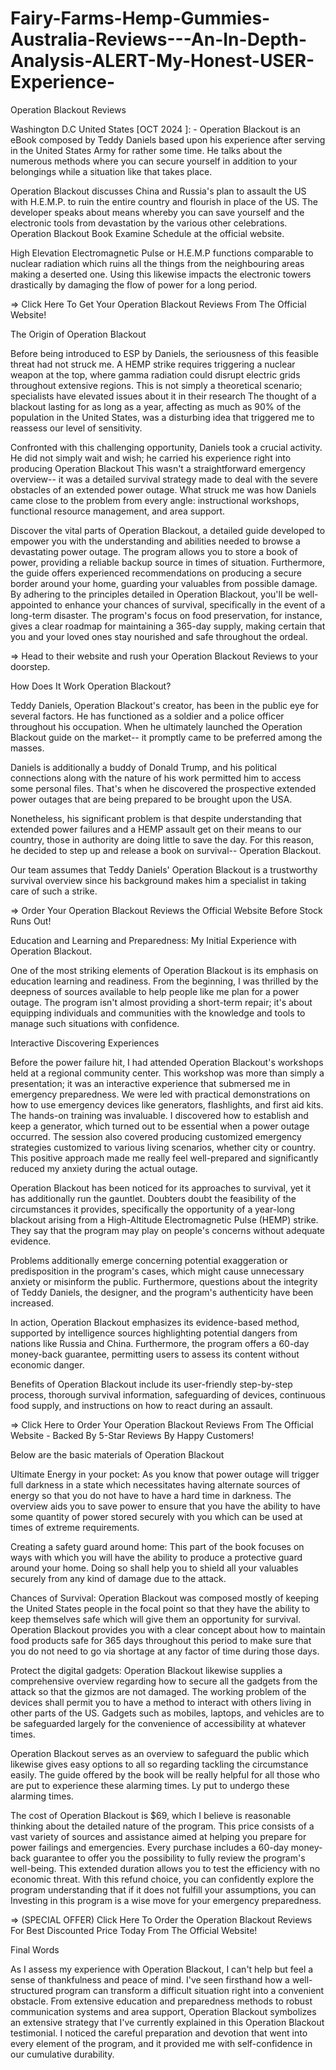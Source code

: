 # Fairy-Farms-Hemp-Gummies-Australia-Reviews---An-In-Depth-Analysis-ALERT-My-Honest-USER-Experience-

Operation Blackout Reviews

Washington D.C United States [OCT 2024 ]:  - Operation Blackout is an eBook composed by Teddy Daniels based upon his experience after serving in the United States Army for rather some time. He talks about the numerous methods where you can secure yourself in addition to your belongings while a situation like that takes place.

Operation Blackout discusses China and Russia's plan to assault the US with H.E.M.P. to ruin the entire country and flourish in place of the US. The developer speaks about means whereby you can save yourself and the electronic tools from devastation by the various other celebrations. Operation Blackout Book Examine Schedule at the official website.

High Elevation Electromagnetic Pulse or H.E.M.P functions comparable to nuclear radiation which ruins all the things from the neighbouring areas making a deserted one. Using this likewise impacts the electronic towers drastically by damaging the flow of power for a long period.

=> Click Here To Get Your Operation Blackout Reviews From The Official Website!

The Origin of Operation Blackout

Before being introduced to ESP by Daniels, the seriousness of this feasible threat had not struck me. A HEMP strike requires triggering a nuclear weapon at the top, where gamma radiation could disrupt electric grids throughout extensive regions. This is not simply a theoretical scenario; specialists have elevated issues about it in their research The thought of a blackout lasting for as long as a year, affecting as much as 90% of the population in the United States, was a disturbing idea that triggered me to reassess our level of sensitivity.

Confronted with this challenging opportunity, Daniels took a crucial activity. He did not simply wait and wish; he carried his experience right into producing Operation Blackout This wasn't a straightforward emergency overview-- it was a detailed survival strategy made to deal with the severe obstacles of an extended power outage. What struck me was how Daniels came close to the problem from every angle: instructional workshops, functional resource management, and area support.

Discover the vital parts of Operation Blackout, a detailed guide developed to empower you with the understanding and abilities needed to browse a devastating power outage. The program allows you to store a book of power, providing a reliable backup source in times of situation. Furthermore, the guide offers experienced recommendations on producing a secure border around your home, guarding your valuables from possible damage. By adhering to the principles detailed in Operation Blackout, you'll be well-appointed to enhance your chances of survival, specifically in the event of a long-term disaster. The program's focus on food preservation, for instance, gives a clear roadmap for maintaining a 365-day supply, making certain that you and your loved ones stay nourished and safe throughout the ordeal.

=> Head to their website and rush your Operation Blackout Reviews to your doorstep.

How Does It Work Operation Blackout?

Teddy Daniels, Operation Blackout's creator, has been in the public eye for several factors. He has functioned as a soldier and a police officer throughout his occupation. When he ultimately launched the Operation Blackout guide on the market-- it promptly came to be preferred among the masses.

Daniels is additionally a buddy of Donald Trump, and his political connections along with the nature of his work permitted him to access some personal files. That's when he discovered the prospective extended power outages that are being prepared to be brought upon the USA.

Nonetheless, his significant problem is that despite understanding that extended power failures and a HEMP assault get on their means to our country, those in authority are doing little to save the day. For this reason, he decided to step up and release a book on survival-- Operation Blackout.

Our team assumes that Teddy Daniels' Operation Blackout is a trustworthy survival overview since his background makes him a specialist in taking care of such a strike.


=> Order Your Operation Blackout Reviews the Official Website Before Stock Runs Out!

Education and Learning and Preparedness: My Initial Experience with Operation Blackout.

One of the most striking elements of Operation Blackout is its emphasis on education learning and readiness. From the beginning, I was thrilled by the deepness of sources available to help people like me plan for a power outage. The program isn't almost providing a short-term repair; it's about equipping individuals and communities with the knowledge and tools to manage such situations with confidence.


Interactive Discovering Experiences

Before the power failure hit, I had attended Operation Blackout's workshops held at a regional community center. This workshop was more than simply a presentation; it was an interactive experience that submersed me in emergency preparedness. We were led with practical demonstrations on how to use emergency devices like generators, flashlights, and first aid kits. The hands-on training was invaluable. I discovered how to establish and keep a generator, which turned out to be essential when a power outage occurred. The session also covered producing customized emergency strategies customized to various living scenarios, whether city or country. This positive approach made me really feel well-prepared and significantly reduced my anxiety during the actual outage.


Operation Blackout has been noticed for its approaches to survival, yet it has additionally run the gauntlet. Doubters doubt the feasibility of the circumstances it provides, specifically the opportunity of a year-long blackout arising from a High-Altitude Electromagnetic Pulse (HEMP) strike. They say that the program may play on people's concerns without adequate evidence.


Problems additionally emerge concerning potential exaggeration or predisposition in the program's cases, which might cause unnecessary anxiety or misinform the public. Furthermore, questions about the integrity of Teddy Daniels, the designer, and the program's authenticity have been increased.


In action, Operation Blackout emphasizes its evidence-based method, supported by intelligence sources highlighting potential dangers from nations like Russia and China. Furthermore, the program offers a 60-day money-back guarantee, permitting users to assess its content without economic danger.

 
Benefits of Operation Blackout include its user-friendly step-by-step process, thorough survival information, safeguarding of devices, continuous food supply, and instructions on how to react during an assault.

=> Click Here to Order Your Operation Blackout Reviews From The Official Website - Backed By 5-Star Reviews By Happy Customers!

Below are the basic materials of Operation Blackout

Ultimate Energy in your pocket: As you know that power outage will trigger full darkness in a state which necessitates having alternate sources of energy so that you do not have to have a hard time in darkness. The overview aids you to save power to ensure that you have the ability to have some quantity of power stored securely with you which can be used at times of extreme requirements.

Creating a safety guard around home: This part of the book focuses on ways with which you will have the ability to produce a protective guard around your home. Doing so shall help you to shield all your valuables securely from any kind of damage due to the attack.

Chances of Survival: Operation Blackout was composed mostly of keeping the United States people in the focal point so that they have the ability to keep themselves safe which will give them an opportunity for survival. Operation Blackout provides you with a clear concept about how to maintain food products safe for 365 days throughout this period to make sure that you do not need to go via shortage at any factor of time during those days.

Protect the digital gadgets: Operation Blackout likewise supplies a comprehensive overview regarding how to secure all the gadgets from the attack so that the gizmos are not damaged. The working problem of the devices shall permit you to have a method to interact with others living in other parts of the US. Gadgets such as mobiles, laptops, and vehicles are to be safeguarded largely for the convenience of accessibility at whatever times.

Operation Blackout serves as an overview to safeguard the public which likewise gives easy options to all so regarding tackling the circumstance easily. The guide offered by the book will be really helpful for all those who are put to experience these alarming times. Ly put to undergo these alarming times.


The cost of Operation Blackout is $69, which I believe is reasonable thinking about the detailed nature of the program. This price consists of a vast variety of sources and assistance aimed at helping you prepare for power failings and emergencies. Every purchase includes a 60-day money-back guarantee to offer you the possibility to fully review the program's well-being. This extended duration allows you to test the efficiency with no economic threat. With this refund choice, you can confidently explore the program understanding that if it does not fulfill your assumptions, you can Investing in this program is a wise move for your emergency preparedness.


=> (SPECIAL OFFER) Click Here To Order the Operation Blackout Reviews For Best Discounted Price Today From The Official Website!

Final Words

As I assess my experience with Operation Blackout, I can't help but feel a sense of thankfulness and peace of mind. I've seen firsthand how a well-structured program can transform a difficult situation right into a convenient obstacle. From extensive education and preparedness methods to robust communication systems and area support, Operation Blackout symbolizes an extensive strategy that I've currently explained in this Operation Blackout testimonial. I noticed the careful preparation and devotion that went into every element of the program, and it provided me with self-confidence in our cumulative durability.



 
